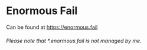 # Enormous Fail
Can be found at https://enormous.fail

###### Please note that *.enormous.fail is not managed by me.
